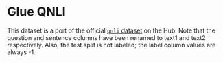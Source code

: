 # Glue QNLI

This dataset is a port of the official [`qnli` dataset](https://huggingface.co/datasets/glue/viewer/qnli/train) on the Hub. 
Note that the question and sentence columns have been renamed to text1 and text2 respectively.
Also, the test split is not labeled; the label column values are always -1.
